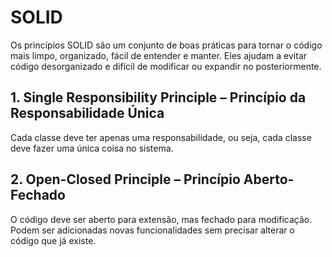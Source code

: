 # SOLID

Os princípios SOLID são um conjunto de boas práticas para tornar o código mais limpo, organizado, fácil de entender e manter. Eles ajudam a evitar código desorganizado e difícil de modificar ou expandir no posteriormente.

## 1. Single Responsibility Principle – Princípio da Responsabilidade Única

Cada classe deve ter apenas uma responsabilidade, ou seja, cada classe deve fazer uma única coisa no sistema.

## 2. Open-Closed Principle – Princípio Aberto-Fechado

O código deve ser aberto para extensão, mas fechado para modificação. Podem ser adicionadas novas funcionalidades sem precisar alterar o código que já existe.

